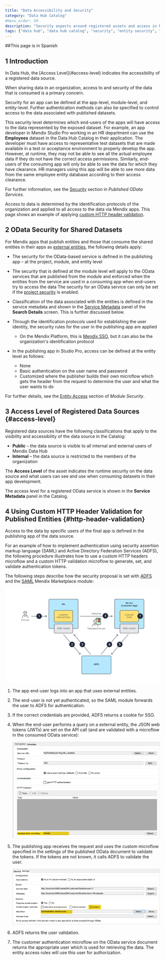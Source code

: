 ```yaml
---
title: "Data Accessibility and Security"
category: "Data Hub Catalog"
#menu_order: 50
description: "Security aspects around registered assets and access in Mendix Data Hub."
tags: ["data hub", "data hub catalog", "security", "entity security", "dataset security","odata service security"]
---
```


##This page is in Spanish 

## 1 Introduction

In Data Hub, the [Access Level]{#access-level) indicates the accessibility of a registered data source.

When sharing data in an organization, access to and security of the data that is consumed is a primary concern.

Security for an app can be defined at the app-level, module-level, and entity-level. Further authentication methods can also be specified to control access to the data associated with published datasets.

This security level determines which end-users of the apps will have access to the data represented by the exposed dataset. For example, an app developer in Mendix Studio Pro working in an HR department can use the **Employees** dataset in the Data Hub Catalog in their application. The developer must have access to representative test datasets that are made available in a test or acceptance environment to properly develop the app. However, at runtime, they may not be able to see all the actual employee data if they do not have the correct access permissions. Similarly, end-users of the consuming app will only be able to see the data for which they have clearance.  HR managers using this app will be able to see more data from the same employee entity database according to their access clearance.

For further information, see the [Security](/refguide/published-odata-services#security) section in *Published OData Services*.

Access to data is determined by the identification protocols of the organization and applied to all access to the data via Mendix apps. This page shows an example of applying [custom HTTP header validation](#http-header-validation).

## 2 OData Security for Shared Datasets

For Mendix apps that publish entities and those that consume the shared entities in their apps as [external entities](/refguide/external-entities), the following details apply:

* The security for the OData-based service is defined in the publishing app – at the project, module, and entity level
* The security that is defined at the module level will apply to the OData services that are published from the module and enforced when the entities from the service are used in a consuming app when end-users try to access the data
	The security for an OData service can only be set if the [project security](/refguide/project-security) is enabled.

* Classification of the data associated with the entities is defined in the service metadata and shown in the [Service Metadata](search#metadata) panel of the **Search Details** screen. This is further discussed below.
* Through the identification protocols used for establishing the user identity, the security rules for the user in the publishing app are applied

	* On the Mendix Platform, this is [Mendix SSO](/developerportal/deploy/mendix-sso),  but it can also be the organization's identification protocol
* In the publishing app in Studio Pro, access can be defined at the entity level as follows:

	* None
	* Basic authentication on the user name and password
	* Customized where the publisher builds their own microflow which gets the header from the request to determine the user and what the user wants to do

For further details, see the [Entity Access](/refguide/module-security#entity-access) section of *Module Security*.

## 3 Access Level of Registered Data Sources {#access-level}

Registered data sources have the following classifications that apply to the visibility and accessibility of the data source in the Catalog:

* **Public**  – the data source is visible to all internal and external users of Mendix Data Hub
* **Internal**  – the data source is restricted to the members of the organization

The **Access Level** of the asset indicates the runtime security on the data source and what users can see and use when consuming datasets in their app development.

The access level for a registered OData service is shown in the **Service Metadata** panel in the Catalog.

## 4 Using Custom HTTP Header Validation for Published Entities {#http-header-validation}

Access to the data by specific users of the final app is defined in the publishing app of the data source.

For an example of how to implement authentication using security assertion markup language (SAML) and Active Directory Federation Services (ADFS),  the following procedure illustrates how to use a custom HTTP headers microflow and a custom HTTP validation microflow to generate, set, and validate authentication tokens.

The following steps describe how the security proposal is set with [ADFS](https://docs.microsoft.com/en-us/windows-server/identity/active-directory-federation-services) and the [SAML](/appstore/modules/saml) Mendix Marketplace module:

![](attachments/security/federation-with-ADFS-SAML-schematic.png)

1. The app end-user logs into an app that uses external entities.
2. The end-user is not yet authenticated, so the SAML module forwards the user to ADFS for authentication.
3. If the correct credentials are provided, ADFS returns a cookie for SSO.

4. When the end-user performs a query on a external entity, the JSON web tokens (JWTs) are set on the API call (and are validated with a microflow in the consumed OData service):

    ![authentication flow](attachments/security/authentication-headers-from-microflow.png)

5. The publishing app receives the request and uses the custom microflow specified in the settings of the published OData document to validate the tokens. If the tokens are not known, it calls ADFS to validate the user.

    ![authentication microflow](attachments/security/authentication-microflow.png)

6. ADFS returns the user validation.
7. The customer authentication microflow on the OData service document returns the appropriate user which is used for retrieving the data. The entity access rules will use this user for authorization.

